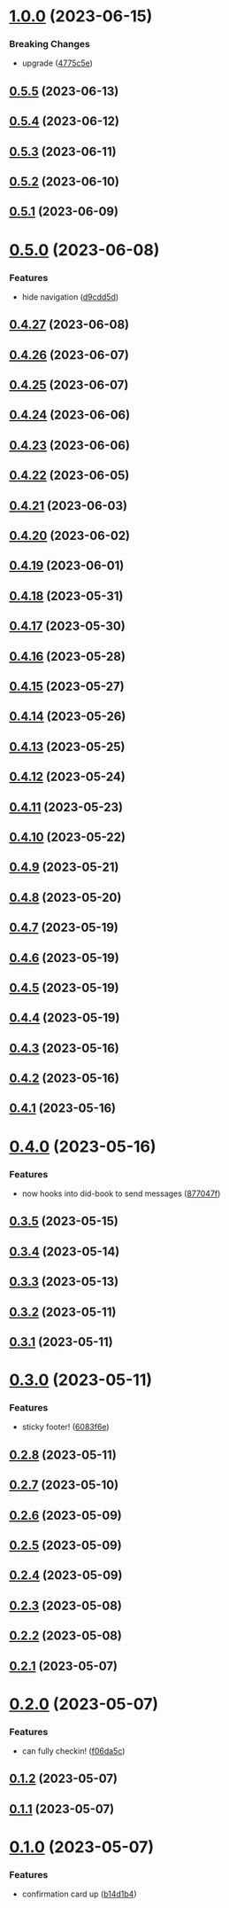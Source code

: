 # [1.0.0](https://github.com/sprucelabsai-community/spruce-checkin-skill/compare/v0.5.5...v1.0.0) (2023-06-15)


### Breaking Changes

* upgrade ([4775c5e](https://github.com/sprucelabsai-community/spruce-checkin-skill/commit/4775c5e))

## [0.5.5](https://github.com/sprucelabsai-community/spruce-checkin-skill/compare/v0.5.4...v0.5.5) (2023-06-13)

## [0.5.4](https://github.com/sprucelabsai-community/spruce-checkin-skill/compare/v0.5.3...v0.5.4) (2023-06-12)

## [0.5.3](https://github.com/sprucelabsai-community/spruce-checkin-skill/compare/v0.5.2...v0.5.3) (2023-06-11)

## [0.5.2](https://github.com/sprucelabsai-community/spruce-checkin-skill/compare/v0.5.1...v0.5.2) (2023-06-10)

## [0.5.1](https://github.com/sprucelabsai-community/spruce-checkin-skill/compare/v0.5.0...v0.5.1) (2023-06-09)

# [0.5.0](https://github.com/sprucelabsai-community/spruce-checkin-skill/compare/v0.4.27...v0.5.0) (2023-06-08)


### Features

* hide navigation ([d9cdd5d](https://github.com/sprucelabsai-community/spruce-checkin-skill/commit/d9cdd5d))

## [0.4.27](https://github.com/sprucelabsai-community/spruce-checkin-skill/compare/v0.4.26...v0.4.27) (2023-06-08)

## [0.4.26](https://github.com/sprucelabsai-community/spruce-checkin-skill/compare/v0.4.25...v0.4.26) (2023-06-07)

## [0.4.25](https://github.com/sprucelabsai-community/spruce-checkin-skill/compare/v0.4.24...v0.4.25) (2023-06-07)

## [0.4.24](https://github.com/sprucelabsai-community/spruce-checkin-skill/compare/v0.4.23...v0.4.24) (2023-06-06)

## [0.4.23](https://github.com/sprucelabsai-community/spruce-checkin-skill/compare/v0.4.22...v0.4.23) (2023-06-06)

## [0.4.22](https://github.com/sprucelabsai-community/spruce-checkin-skill/compare/v0.4.21...v0.4.22) (2023-06-05)

## [0.4.21](https://github.com/sprucelabsai-community/spruce-checkin-skill/compare/v0.4.20...v0.4.21) (2023-06-03)

## [0.4.20](https://github.com/sprucelabsai-community/spruce-checkin-skill/compare/v0.4.19...v0.4.20) (2023-06-02)

## [0.4.19](https://github.com/sprucelabsai-community/spruce-checkin-skill/compare/v0.4.18...v0.4.19) (2023-06-01)

## [0.4.18](https://github.com/sprucelabsai-community/spruce-checkin-skill/compare/v0.4.17...v0.4.18) (2023-05-31)

## [0.4.17](https://github.com/sprucelabsai-community/spruce-checkin-skill/compare/v0.4.16...v0.4.17) (2023-05-30)

## [0.4.16](https://github.com/sprucelabsai-community/spruce-checkin-skill/compare/v0.4.15...v0.4.16) (2023-05-28)

## [0.4.15](https://github.com/sprucelabsai-community/spruce-checkin-skill/compare/v0.4.14...v0.4.15) (2023-05-27)

## [0.4.14](https://github.com/sprucelabsai-community/spruce-checkin-skill/compare/v0.4.13...v0.4.14) (2023-05-26)

## [0.4.13](https://github.com/sprucelabsai-community/spruce-checkin-skill/compare/v0.4.12...v0.4.13) (2023-05-25)

## [0.4.12](https://github.com/sprucelabsai-community/spruce-checkin-skill/compare/v0.4.11...v0.4.12) (2023-05-24)

## [0.4.11](https://github.com/sprucelabsai-community/spruce-checkin-skill/compare/v0.4.10...v0.4.11) (2023-05-23)

## [0.4.10](https://github.com/sprucelabsai-community/spruce-checkin-skill/compare/v0.4.9...v0.4.10) (2023-05-22)

## [0.4.9](https://github.com/sprucelabsai-community/spruce-checkin-skill/compare/v0.4.8...v0.4.9) (2023-05-21)

## [0.4.8](https://github.com/sprucelabsai-community/spruce-checkin-skill/compare/v0.4.7...v0.4.8) (2023-05-20)

## [0.4.7](https://github.com/sprucelabsai-community/spruce-checkin-skill/compare/v0.4.6...v0.4.7) (2023-05-19)

## [0.4.6](https://github.com/sprucelabsai-community/spruce-checkin-skill/compare/v0.4.5...v0.4.6) (2023-05-19)

## [0.4.5](https://github.com/sprucelabsai-community/spruce-checkin-skill/compare/v0.4.4...v0.4.5) (2023-05-19)

## [0.4.4](https://github.com/sprucelabsai-community/spruce-checkin-skill/compare/v0.4.3...v0.4.4) (2023-05-19)

## [0.4.3](https://github.com/sprucelabsai-community/spruce-checkin-skill/compare/v0.4.2...v0.4.3) (2023-05-16)

## [0.4.2](https://github.com/sprucelabsai-community/spruce-checkin-skill/compare/v0.4.1...v0.4.2) (2023-05-16)

## [0.4.1](https://github.com/sprucelabsai-community/spruce-checkin-skill/compare/v0.4.0...v0.4.1) (2023-05-16)

# [0.4.0](https://github.com/sprucelabsai-community/spruce-checkin-skill/compare/v0.3.5...v0.4.0) (2023-05-16)


### Features

* now hooks into did-book to send messages ([877047f](https://github.com/sprucelabsai-community/spruce-checkin-skill/commit/877047f))

## [0.3.5](https://github.com/sprucelabsai-community/spruce-checkin-skill/compare/v0.3.4...v0.3.5) (2023-05-15)

## [0.3.4](https://github.com/sprucelabsai-community/spruce-checkin-skill/compare/v0.3.3...v0.3.4) (2023-05-14)

## [0.3.3](https://github.com/sprucelabsai-community/spruce-checkin-skill/compare/v0.3.2...v0.3.3) (2023-05-13)

## [0.3.2](https://github.com/sprucelabsai-community/spruce-checkin-skill/compare/v0.3.1...v0.3.2) (2023-05-11)

## [0.3.1](https://github.com/sprucelabsai-community/spruce-checkin-skill/compare/v0.3.0...v0.3.1) (2023-05-11)

# [0.3.0](https://github.com/sprucelabsai-community/spruce-checkin-skill/compare/v0.2.8...v0.3.0) (2023-05-11)


### Features

* sticky footer! ([6083f6e](https://github.com/sprucelabsai-community/spruce-checkin-skill/commit/6083f6e))

## [0.2.8](https://github.com/sprucelabsai-community/spruce-checkin-skill/compare/v0.2.7...v0.2.8) (2023-05-11)

## [0.2.7](https://github.com/sprucelabsai-community/spruce-checkin-skill/compare/v0.2.6...v0.2.7) (2023-05-10)

## [0.2.6](https://github.com/sprucelabsai-community/spruce-checkin-skill/compare/v0.2.5...v0.2.6) (2023-05-09)

## [0.2.5](https://github.com/sprucelabsai-community/spruce-checkin-skill/compare/v0.2.4...v0.2.5) (2023-05-09)

## [0.2.4](https://github.com/sprucelabsai-community/spruce-checkin-skill/compare/v0.2.3...v0.2.4) (2023-05-09)

## [0.2.3](https://github.com/sprucelabsai-community/spruce-checkin-skill/compare/v0.2.2...v0.2.3) (2023-05-08)

## [0.2.2](https://github.com/sprucelabsai-community/spruce-checkin-skill/compare/v0.2.1...v0.2.2) (2023-05-08)

## [0.2.1](https://github.com/sprucelabsai-community/spruce-checkin-skill/compare/v0.2.0...v0.2.1) (2023-05-07)

# [0.2.0](https://github.com/sprucelabsai-community/spruce-checkin-skill/compare/v0.1.2...v0.2.0) (2023-05-07)


### Features

* can fully checkin! ([f06da5c](https://github.com/sprucelabsai-community/spruce-checkin-skill/commit/f06da5c))

## [0.1.2](https://github.com/sprucelabsai-community/spruce-checkin-skill/compare/v0.1.1...v0.1.2) (2023-05-07)

## [0.1.1](https://github.com/sprucelabsai-community/spruce-checkin-skill/compare/v0.1.0...v0.1.1) (2023-05-07)

# [0.1.0](https://github.com/sprucelabsai-community/spruce-checkin-skill/compare/v0.0.1...v0.1.0) (2023-05-07)


### Features

* confirmation card up ([b14d1b4](https://github.com/sprucelabsai-community/spruce-checkin-skill/commit/b14d1b4))
